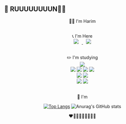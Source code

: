 ## 🐢 RUUUUUUUUN🐸🍀

<div align=center>

🦸‍♀️ I'm Harim

<br>
📞 I'm Here 

<br>
 <a href="https://instagram.com/_060i">
    <img 
        src="http://img.shields.io/badge/-Instagram-black?style=flat&logo=Instagram&link=https://instagram.com/_060i/"
        style="height : auto; margin-left : 10px; margin-right : 10px;"/>
</a> <a href="mailto:doris2019228@gmail.com">
    <img 
        src="https://img.shields.io/badge/Gmail-d14836?style=flat-square&logo=Gmail&logoColor=white&link=mailto:doris2019228@gmail.com"
        style="height : auto; margin-left : 10px; margin-right : 10px;"/>
</a>

<br>✏️ I'm studying
<br>
   <img src="https://img.shields.io/badge/python-3776AB?style=for-the-badge&logo=python&logoColor=white"> 
   <br>
  <img src="https://img.shields.io/badge/html5-E34F26?style=for-the-badge&logo=html5&logoColor=white"> 
  <img src="https://img.shields.io/badge/css-1572B6?style=for-the-badge&logo=css3&logoColor=white"> 
  <img src="https://img.shields.io/badge/javascript-F7DF1E?style=for-the-badge&logo=javascript&logoColor=black"> 
  <img src="https://img.shields.io/badge/jquery-0769AD?style=for-the-badge&logo=jquery&logoColor=white">
 <br>
  <img src="https://img.shields.io/badge/react-61DAFB?style=for-the-badge&logo=react&logoColor=black"> 
   <img src="https://img.shields.io/badge/django-092E20?style=for-the-badge&logo=django&logoColor=white">
   <br>
  <img src="https://img.shields.io/badge/github-181717?style=for-the-badge&logo=github&logoColor=white">
  <img src="https://img.shields.io/badge/git-F05032?style=for-the-badge&logo=git&logoColor=white">
<br>
<br>

💭 I'm



[![Top Langs](https://github-readme-stats.vercel.app/api/top-langs/?username=harim061&layout=compact)](https://github.com/harim061/github-readme-stats) ![Anurag's GitHub stats](https://github-readme-stats.vercel.app/api?username=harim061&show_icons=true&theme=vue)

❤️🧡💛💚💙💜🤎🤍🖤
 </div> 
 

 
